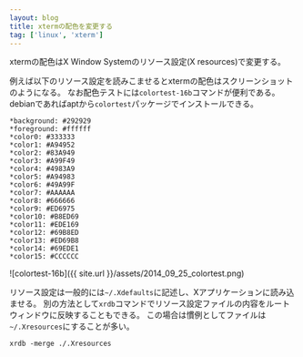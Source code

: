 ```yaml
---
layout: blog
title: xtermの配色を変更する
tag: ['linux', 'xterm']
---
```




xtermの配色はX Window Systemのリソース設定(X resources)で変更する。

例えば以下のリソース設定を読みこませるとxtermの配色はスクリーンショットのようになる。
なお配色テストには`colortest-16b`コマンドが便利である。
debianであればaptから`colortest`パッケージでインストールできる。

~~~~
*background: #292929
*foreground: #ffffff
*color0: #333333
*color1: #A94952
*color2: #83A949
*color3: #A99F49
*color4: #4983A9
*color5: #A94983
*color6: #49A99F
*color7: #AAAAAA
*color8: #666666
*color9: #ED6975
*color10: #B8ED69
*color11: #EDE169
*color12: #69B8ED
*color13: #ED69B8
*color14: #69EDE1
*color15: #CCCCCC
~~~~

![colortest-16b]({{ site.url }}/assets/2014_09_25_colortest.png)

リソース設定は一般的には`~/.Xdefaults`に記述し、Xアプリケーションに読み込ませる。
別の方法として`xrdb`コマンドでリソース設定ファイルの内容をルートウィンドウに反映することもできる。
この場合は慣例としてファイルは`~/.Xresources`にすることが多い。

~~~~
xrdb -merge ./.Xresources
~~~~

